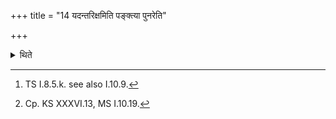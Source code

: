 +++
title = "14 यदन्तरिक्षमिति पङ्क्त्या पुनरेति"

+++

<details><summary>थिते</summary>

14. With a verse in Paṅkti(-metre) beginning with yadantarikşam[^1] (the Adhvaryu) comes back (to the enclosed place).[^2]   


[^1]: TS I.8.5.k. see also I.10.9.   

[^2]: Cp. KS XXXVI.13, MS I.10.19.
</details>
